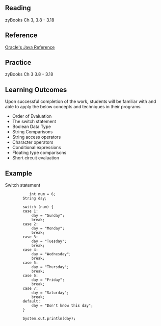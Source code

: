 ## Reading

zyBooks Ch 3, 3.8 - 3.18



## Reference
[Oracle's Java Reference](https://docs.oracle.com/javase/tutorial/index.html)

## Practice

zyBooks Ch 3 3.8 - 3.18

## Learning Outcomes
Upon successful completion of the work, students will be familiar with and able to apply the below concepts and techniques in their programs

* Order of Evaluation
* The switch statement
* Boolean Data Type
* String Comparisons
* String access operators
* Character operators
* Conditional expressions
* Floating type comparisons
* Short circuit evaluation


## Example
Switch statement 
```
  	       int num = 6;
		String day;

		switch (num) {
		case 1:
			day = "Sunday";
			break;
		case 2:
			day = "Monday";
			break;
		case 3:
			day = "Tuesday";
			break;
		case 4:
			day = "Wednesday";
			break;
		case 5:
			day = "Thursday";
			break;
		case 6:
			day = "Friday";
			break;
		case 7:
			day = "Saturday";
			break;
		default:
			day = "Don't know this day";
		}

		System.out.println(day);
```

